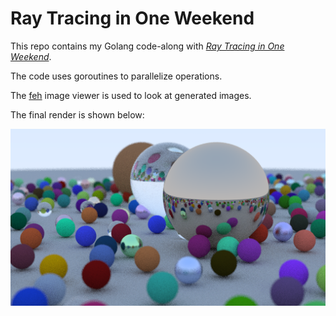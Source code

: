 # Ray Tracing in One Weekend
This repo contains my Golang code-along with [_Ray Tracing in One Weekend_](https://raytracing.github.io/books/RayTracingInOneWeekend.html).

The code uses goroutines to parallelize operations.

The [feh](https://feh.finalrewind.org/) image viewer is used to look at generated images.

The final render is shown below:

![Final render](final.png)
